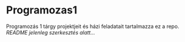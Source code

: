 # Programozas1
Programozás 1 tárgy projektjeit és házi feladatait tartalmazza ez a repo.
*README jelenleg szerkesztés alatt...*
